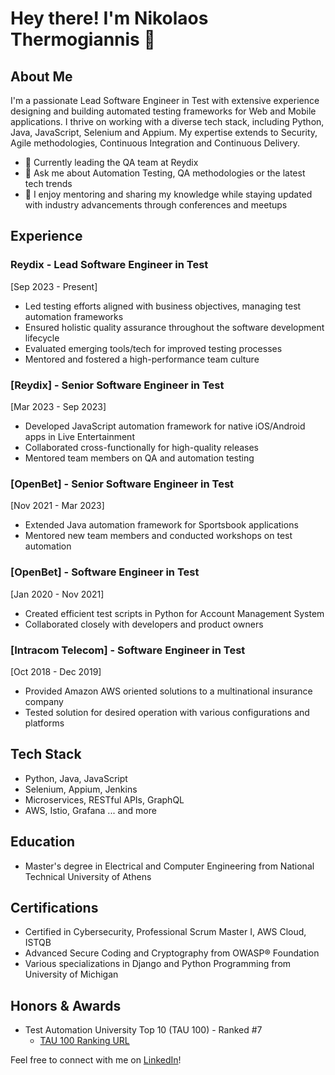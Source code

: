 # Hey there! I'm Nikolaos Thermogiannis 🚀

## About Me
I'm a passionate Lead Software Engineer in Test with extensive experience designing and building automated testing frameworks for Web and Mobile applications. I thrive on working with a diverse tech stack, including Python, Java, JavaScript, Selenium and Appium. My expertise extends to Security, Agile methodologies, Continuous Integration and Continuous Delivery.

- 🔭 Currently leading the QA team at Reydix
- 💬 Ask me about Automation Testing, QA methodologies or the latest tech trends
- 🌱 I enjoy mentoring and sharing my knowledge while staying updated with industry advancements through conferences and meetups

## Experience
### Reydix - Lead Software Engineer in Test
[Sep 2023 - Present]
- Led testing efforts aligned with business objectives, managing test automation frameworks
- Ensured holistic quality assurance throughout the software development lifecycle
- Evaluated emerging tools/tech for improved testing processes
- Mentored and fostered a high-performance team culture

### [Reydix] - Senior Software Engineer in Test
[Mar 2023 - Sep 2023]
- Developed JavaScript automation framework for native iOS/Android apps in Live Entertainment
- Collaborated cross-functionally for high-quality releases
- Mentored team members on QA and automation testing

### [OpenBet] - Senior Software Engineer in Test
[Nov 2021 - Mar 2023]
- Extended Java automation framework for Sportsbook applications
- Mentored new team members and conducted workshops on test automation

### [OpenBet] - Software Engineer in Test
[Jan 2020 - Nov 2021]
- Created efficient test scripts in Python for Account Management System
- Collaborated closely with developers and product owners

### [Intracom Telecom] - Software Engineer in Test
[Oct 2018 - Dec 2019]
- Provided Amazon AWS oriented solutions to a multinational insurance company
- Tested solution for desired operation with various configurations and platforms

## Tech Stack
- Python, Java, JavaScript
- Selenium, Appium, Jenkins
- Microservices, RESTful APIs, GraphQL
- AWS, Istio, Grafana
... and more

## Education
- Master's degree in Electrical and Computer Engineering from National Technical University of Athens

## Certifications
- Certified in Cybersecurity, Professional Scrum Master I, AWS Cloud, ISTQB
- Advanced Secure Coding and Cryptography from OWASP® Foundation
- Various specializations in Django and Python Programming from University of Michigan

## Honors & Awards
- Test Automation University Top 10 (TAU 100) - Ranked #7
  - [TAU 100 Ranking URL](https://testautomationu.applitools.com/tau100.html)

Feel free to connect with me on [LinkedIn](https://www.linkedin.com/in/nikolaos-thermogiannis/)!

